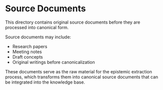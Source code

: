 # Source Documents

<!-- migrated from knowledge-base repo on 2025-04 -->

This directory contains original source documents before they are processed into canonical form.

Source documents may include:
- Research papers
- Meeting notes
- Draft concepts
- Original writings before canonicalization

These documents serve as the raw material for the epistemic extraction process, which transforms them into canonical source documents that can be integrated into the knowledge base. 
